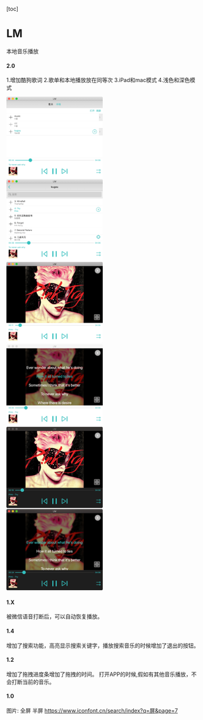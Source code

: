 [toc]

# LM

本地音乐播放

#### 2.0
1.增加酷狗歌词
2.歌单和本地播放放在同等次
3.iPad和mac模式
4.浅色和深色模式

<img src="https://github.com/popor/LM/blob/master/ReadeImage/mac01.png" width="50%" height="50%"> 
<img src="https://github.com/popor/LM/blob/master/ReadeImage/mac02.png" width="50%" height="50%"> 
<img src="https://github.com/popor/LM/blob/master/ReadeImage/mac03.png" width="50%" height="50%"> 
<img src="https://github.com/popor/LM/blob/master/ReadeImage/mac04.png" width="50%" height="50%"> 
<img src="https://github.com/popor/LM/blob/master/ReadeImage/mac05.png" width="50%" height="50%"> 
<img src="https://github.com/popor/LM/blob/master/ReadeImage/mac06.png" width="50%" height="50%"> 

#### 1.X
被微信语音打断后，可以自动恢复播放。

#### 1.4 
增加了搜索功能，高亮显示搜索关键字，播放搜索音乐的时候增加了退出的按钮。

#### 1.2 
增加了拖拽进度条增加了拖拽的时间。
打开APP的时候,假如有其他音乐播放，不会打断当前的音乐。

#### 1.0


图片: 全屏 半屏
https://www.iconfont.cn/search/index?q=屏&page=7
